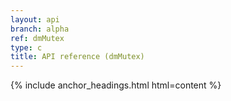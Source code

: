 ```yaml
---
layout: api
branch: alpha
ref: dmMutex
type: c
title: API reference (dmMutex)
---
```

{% include anchor_headings.html html=content %}